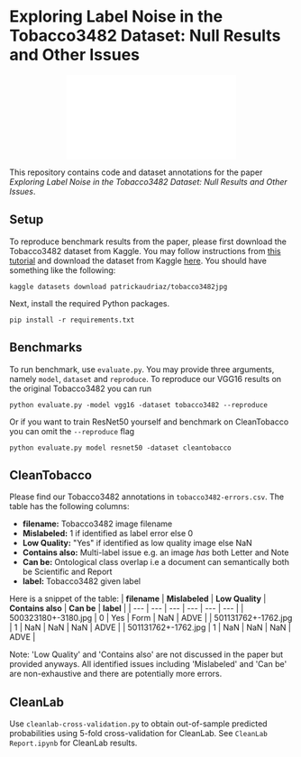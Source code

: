 # Exploring Label Noise in the Tobacco3482 Dataset: Null Results and Other Issues

<p align="center">
  <embed src="Figures/example-errors.pdf" />
</p>

This repository contains code and dataset annotations for the paper *Exploring Label Noise in the Tobacco3482 Dataset: Null Results and Other Issues*.
## Setup
To reproduce benchmark results from the paper, please first download the Tobacco3482 dataset from Kaggle. You may follow instructions from [this tutorial](https://www.endtoend.ai/tutorial/how-to-download-kaggle-datasets-on-ubuntu/) and download the dataset from Kaggle [here](https://www.kaggle.com/datasets/patrickaudriaz/tobacco3482jpg). You should have something like the following:
```
kaggle datasets download patrickaudriaz/tobacco3482jpg
```
Next, install the required Python packages.
```
pip install -r requirements.txt
```
## Benchmarks
To run benchmark, use `evaluate.py`. You may provide three arguments, namely `model`,  `dataset` and `reproduce`. To reproduce our VGG16 results on the original Tobacco3482 you can run
```
python evaluate.py -model vgg16 -dataset tobacco3482 --reproduce
```
Or if you want to train ResNet50 yourself and benchmark on CleanTobacco you can omit the `--reproduce` flag 
```
python evaluate.py model resnet50 -dataset cleantobacco  
```
## CleanTobacco
Please find our Tobacco3482 annotations in `tobacco3482-errors.csv`. The table has the following columns:

 - **filename:** Tobacco3482 image filename
 - **Mislabeled:** 1 if identified as label error else 0
 - **Low Quality:** "Yes" if identified as low quality image else NaN
 - **Contains also:** Multi-label issue e.g. an image *has* both Letter and Note
 - **Can be:** Ontological class overlap i.e a document can semantically both be Scientific and Report
 - **label:** Tobacco3482 given label

Here is a snippet of the table:
|  **filename**  | **Mislabeled**  | **Low Quality** | **Contains also** | **Can be** | **label** |
| --- | --- | --- | --- | --- | --- |
| 500323180+-3180.jpg | 0 | Yes | Form | NaN | ADVE |
| 501131762+-1762.jpg | 1 | NaN | NaN | NaN | ADVE |
| 501131762+-1762.jpg | 1 | NaN | NaN | NaN | ADVE |

Note: 'Low Quality' and 'Contains also' are not discussed in the paper but provided anyways. All identified issues including 'Mislabeled' and 'Can be' are non-exhaustive and there are potentially more errors.
## CleanLab
Use `cleanlab-cross-validation.py` to obtain out-of-sample predicted probabilities using  5-fold cross-validation for CleanLab. See `CleanLab Report.ipynb` for CleanLab results.
